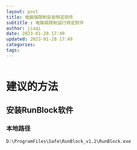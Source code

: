 ```yaml
---
layout: post
title: 电脑端限制安装特定软件
subtitle : 电脑端限制运行特定软件
author: jiaqi
date: 2023-01-28 17:49
updated: 2023-01-28 17:49
categories: 
tags:
---
```


```toc
```
# 建议的方法

## 安装RunBlock软件

### 本地路径
`D:\ProgramFiles\Safe\RunBlock_v1.2\RunBlock.exe`
